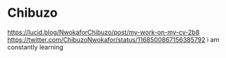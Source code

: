 # Chibuzo
https://lucid.blog/NwokaforChibuzo/post/my-work-on-my-cv-2b8
https://twitter.com/ChibuzoNwokafor/status/1168500867156385792
i am constantly learning
